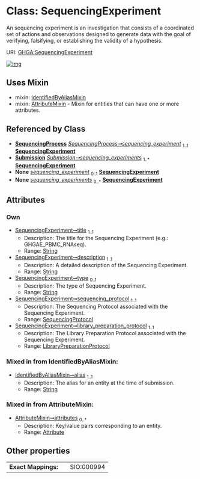 
# Class: SequencingExperiment


An sequencing experiment is an investigation that consists of a coordinated set of actions and observations designed to generate data with the goal of verifying, falsifying, or establishing the validity of a hypothesis.

URI: [GHGA:SequencingExperiment](https://w3id.org/GHGA/SequencingExperiment)


[![img](https://yuml.me/diagram/nofunky;dir:TB/class/[Submission],[SequencingProtocol],[SequencingProcess],[LibraryPreparationProtocol]<library_preparation_protocol%201..1-%20[SequencingExperiment&#124;title:string;description:string;type:string%20%3F;alias:string],[SequencingProtocol]<sequencing_protocol%201..1-%20[SequencingExperiment],[SequencingProcess]-%20sequencing_experiment%201..1>[SequencingExperiment],[Submission]++-%20sequencing_experiments%201..*>[SequencingExperiment],[SequencingProcess]-%20sequencing_experiment(i)%200..1>[SequencingExperiment],[Submission]-%20sequencing_experiments(i)%200..*>[SequencingExperiment],[SequencingExperiment]uses%20-.->[IdentifiedByAliasMixin],[SequencingExperiment]uses%20-.->[AttributeMixin],[LibraryPreparationProtocol],[IdentifiedByAliasMixin],[AttributeMixin],[Attribute])](https://yuml.me/diagram/nofunky;dir:TB/class/[Submission],[SequencingProtocol],[SequencingProcess],[LibraryPreparationProtocol]<library_preparation_protocol%201..1-%20[SequencingExperiment&#124;title:string;description:string;type:string%20%3F;alias:string],[SequencingProtocol]<sequencing_protocol%201..1-%20[SequencingExperiment],[SequencingProcess]-%20sequencing_experiment%201..1>[SequencingExperiment],[Submission]++-%20sequencing_experiments%201..*>[SequencingExperiment],[SequencingProcess]-%20sequencing_experiment(i)%200..1>[SequencingExperiment],[Submission]-%20sequencing_experiments(i)%200..*>[SequencingExperiment],[SequencingExperiment]uses%20-.->[IdentifiedByAliasMixin],[SequencingExperiment]uses%20-.->[AttributeMixin],[LibraryPreparationProtocol],[IdentifiedByAliasMixin],[AttributeMixin],[Attribute])

## Uses Mixin

 *  mixin: [IdentifiedByAliasMixin](IdentifiedByAliasMixin.md)
 *  mixin: [AttributeMixin](AttributeMixin.md) - Mixin for entities that can have one or more attributes.

## Referenced by Class

 *  **[SequencingProcess](SequencingProcess.md)** *[SequencingProcess➞sequencing_experiment](SequencingProcess_sequencing_experiment.md)*  <sub>1..1</sub>  **[SequencingExperiment](SequencingExperiment.md)**
 *  **[Submission](Submission.md)** *[Submission➞sequencing_experiments](Submission_sequencing_experiments.md)*  <sub>1..\*</sub>  **[SequencingExperiment](SequencingExperiment.md)**
 *  **None** *[sequencing_experiment](sequencing_experiment.md)*  <sub>0..1</sub>  **[SequencingExperiment](SequencingExperiment.md)**
 *  **None** *[sequencing_experiments](sequencing_experiments.md)*  <sub>0..\*</sub>  **[SequencingExperiment](SequencingExperiment.md)**

## Attributes


### Own

 * [SequencingExperiment➞title](SequencingExperiment_title.md)  <sub>1..1</sub>
     * Description: The title for the Sequencing Experiment (e.g.: GHGAE_PBMC_RNAseq).
     * Range: [String](types/String.md)
 * [SequencingExperiment➞description](SequencingExperiment_description.md)  <sub>1..1</sub>
     * Description: A detailed description of the Sequencing Experiment.
     * Range: [String](types/String.md)
 * [SequencingExperiment➞type](SequencingExperiment_type.md)  <sub>0..1</sub>
     * Description: The type of Sequencing Experiment.
     * Range: [String](types/String.md)
 * [SequencingExperiment➞sequencing_protocol](SequencingExperiment_sequencing_protocol.md)  <sub>1..1</sub>
     * Description: The Sequencing Protocol associated with the Sequencing Experiment.
     * Range: [SequencingProtocol](SequencingProtocol.md)
 * [SequencingExperiment➞library_preparation_protocol](SequencingExperiment_library_preparation_protocol.md)  <sub>1..1</sub>
     * Description: The Library Preparation Protocol associated with the Sequencing Experiment.
     * Range: [LibraryPreparationProtocol](LibraryPreparationProtocol.md)

### Mixed in from IdentifiedByAliasMixin:

 * [IdentifiedByAliasMixin➞alias](IdentifiedByAliasMixin_alias.md)  <sub>1..1</sub>
     * Description: The alias for an entity at the time of submission.
     * Range: [String](types/String.md)

### Mixed in from AttributeMixin:

 * [AttributeMixin➞attributes](AttributeMixin_attributes.md)  <sub>0..\*</sub>
     * Description: Key/value pairs corresponding to an entity.
     * Range: [Attribute](Attribute.md)

## Other properties

|  |  |  |
| --- | --- | --- |
| **Exact Mappings:** | | SIO:000994 |

